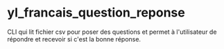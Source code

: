 # yl_francais_question_reponse
CLI qui lit fichier csv pour poser des questions et permet à l'utilisateur de répondre et recevoir si c'est la bonne réponse.
